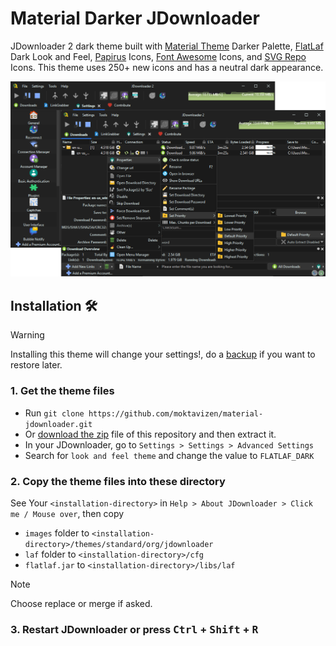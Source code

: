 # Material Darker JDownloader

JDownloader 2 dark theme built with [Material Theme](https://github.com/material-theme/vsc-material-theme) Darker Palette, [FlatLaf](https://github.com/JFormDesigner/FlatLaf) Dark Look and Feel, [Papirus](https://github.com/PapirusDevelopmentTeam/papirus-icon-theme) Icons, [Font Awesome](https://fontawesome.com/) Icons, and [SVG Repo](https://www.svgrepo.com/) Icons. This theme uses 250+ new icons and has a neutral dark appearance.

![theme preview](assets/theme-preview.png)

## Installation 🛠️

> [!WARNING]
> Installing this theme will change your settings!, do a [backup](https://support.jdownloader.org/en/knowledgebase/article/backup-restore-configuration) if you want to restore later.

### 1. Get the theme files

- Run `git clone https://github.com/moktavizen/material-jdownloader.git`
- Or [download the zip](https://github.com/moktavizen/material-darker-jdownloader/archive/master.zip) file of this repository and then extract it.
- In your JDownloader, go to `Settings > Settings > Advanced Settings`
- Search for `look and feel theme` and change the value to `FLATLAF_DARK`

### 2. Copy the theme files into these directory

See Your `<installation-directory>` in `Help > About JDownloader > Click me / Mouse over`, then copy

- `images` folder to `<installation-directory>/themes/standard/org/jdownloader`
- `laf` folder to `<installation-directory>/cfg`
- `flatlaf.jar` to `<installation-directory>/libs/laf`

> [!NOTE]
> Choose replace or merge if asked.

### 3. Restart JDownloader or press <kbd>Ctrl</kbd> + <kbd>Shift</kbd> + <kbd>R</kbd>
